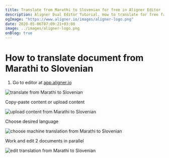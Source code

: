 ```yaml
---
title: Translate from Marathi to Slovenian for free in Aligner Editor
description: Aligner Dual Editor Tutorial. How to translate for free from Marathi to Slovenian. Aligner is multilingual document management platform. 
ogImage: "https://www.aligner.io/images/aligner-logo.png"
date: 2020-05-06T07:09:21+03:00
image: ../images/aligner-logo.png
onBlog: true
---
```


# How to translate document from Marathi to Slovenian

1. Go to editor at [app.aligner.io](https://app.aligner.io "Aligner App web page")

![translate from Marathi to Slovenian](../aligner-blank-editor.png "translate from Marathi to Slovenian")

Copy-paste content or upload content

![upload content from Marathi to Slovenian](../aligner-uploaded-document.png "upload content from Marathi to Slovenian")

Choose desired language

![choose machine translation from Marathi to Slovenian](../aligner-language-dropdown.png "choose machine translation from Marathi to Slovenian")

Work and edit 2 documents in parallel

![edit translation from Marathi to Slovenian](../aligner-double-sitded-editor.png "edit translation from Marathi to Slovenian")

